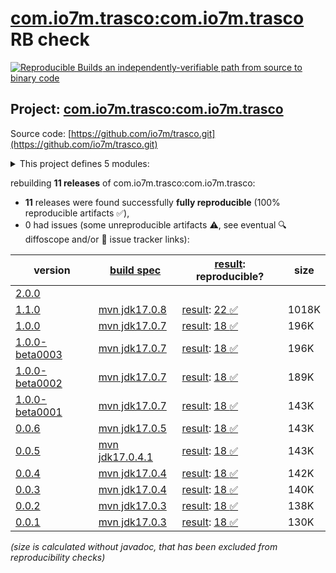 [com.io7m.trasco:com.io7m.trasco](https://central.sonatype.com/artifact/com.io7m.trasco/com.io7m.trasco/versions) RB check
=======

[![Reproducible Builds](https://reproducible-builds.org/images/logos/rb.svg) an independently-verifiable path from source to binary code](https://reproducible-builds.org/)

## Project: [com.io7m.trasco:com.io7m.trasco](https://central.sonatype.com/artifact/com.io7m.trasco/com.io7m.trasco/versions)

Source code: [https://github.com/io7m/trasco.git](https://github.com/io7m/trasco.git)

<details><summary>This project defines 5 modules:</summary>

* [com.io7m.trasco:com.io7m.trasco](https://central.sonatype.com/artifact/com.io7m.trasco/com.io7m.trasco/1.1.0)
* [com.io7m.trasco:com.io7m.trasco.api](https://central.sonatype.com/artifact/com.io7m.trasco/com.io7m.trasco.api/1.1.0)
* [com.io7m.trasco:com.io7m.trasco.tests](https://central.sonatype.com/artifact/com.io7m.trasco/com.io7m.trasco.tests/1.1.0)
* [com.io7m.trasco:com.io7m.trasco.vanilla](https://central.sonatype.com/artifact/com.io7m.trasco/com.io7m.trasco.vanilla/1.1.0)
* [com.io7m.trasco:com.io7m.trasco.xml.schemas](https://central.sonatype.com/artifact/com.io7m.trasco/com.io7m.trasco.xml.schemas/1.1.0)
</details>

rebuilding **11 releases** of com.io7m.trasco:com.io7m.trasco:
- **11** releases were found successfully **fully reproducible** (100% reproducible artifacts :white_check_mark:),
- 0 had issues (some unreproducible artifacts :warning:, see eventual :mag: diffoscope and/or :memo: issue tracker links):

| version | [build spec](/BUILDSPEC.md) | [result](https://reproducible-builds.org/docs/jvm/): reproducible? | size |
| -- | --------- | ------ | -- |
| [2.0.0](https://central.sonatype.com/artifact/com.io7m.trasco/com.io7m.trasco/2.0.0/pom) | | | |
| [1.1.0](https://central.sonatype.com/artifact/com.io7m.trasco/com.io7m.trasco/1.1.0/pom) | [mvn jdk17.0.8](com.io7m.trasco-1.1.0.buildspec) | [result](com.io7m.trasco-1.1.0.buildinfo): [22 :white_check_mark: ](com.io7m.trasco-1.1.0.buildcompare) | 1018K |
| [1.0.0](https://central.sonatype.com/artifact/com.io7m.trasco/com.io7m.trasco/1.0.0/pom) | [mvn jdk17.0.7](com.io7m.trasco-1.0.0.buildspec) | [result](com.io7m.trasco-1.0.0.buildinfo): [18 :white_check_mark: ](com.io7m.trasco-1.0.0.buildcompare) | 196K |
| [1.0.0-beta0003](https://central.sonatype.com/artifact/com.io7m.trasco/com.io7m.trasco/1.0.0-beta0003/pom) | [mvn jdk17.0.7](com.io7m.trasco-1.0.0-beta0003.buildspec) | [result](com.io7m.trasco-1.0.0-beta0003.buildinfo): [18 :white_check_mark: ](com.io7m.trasco-1.0.0-beta0003.buildcompare) | 196K |
| [1.0.0-beta0002](https://central.sonatype.com/artifact/com.io7m.trasco/com.io7m.trasco/1.0.0-beta0002/pom) | [mvn jdk17.0.7](com.io7m.trasco-1.0.0-beta0002.buildspec) | [result](com.io7m.trasco-1.0.0-beta0002.buildinfo): [18 :white_check_mark: ](com.io7m.trasco-1.0.0-beta0002.buildcompare) | 189K |
| [1.0.0-beta0001](https://central.sonatype.com/artifact/com.io7m.trasco/com.io7m.trasco/1.0.0-beta0001/pom) | [mvn jdk17.0.7](com.io7m.trasco-1.0.0-beta0001.buildspec) | [result](com.io7m.trasco-1.0.0-beta0001.buildinfo): [18 :white_check_mark: ](com.io7m.trasco-1.0.0-beta0001.buildcompare) | 143K |
| [0.0.6](https://central.sonatype.com/artifact/com.io7m.trasco/com.io7m.trasco/0.0.6/pom) | [mvn jdk17.0.5](com.io7m.trasco-0.0.6.buildspec) | [result](com.io7m.trasco-0.0.6.buildinfo): [18 :white_check_mark: ](com.io7m.trasco-0.0.6.buildcompare) | 143K |
| [0.0.5](https://central.sonatype.com/artifact/com.io7m.trasco/com.io7m.trasco/0.0.5/pom) | [mvn jdk17.0.4.1](com.io7m.trasco-0.0.5.buildspec) | [result](com.io7m.trasco-0.0.5.buildinfo): [18 :white_check_mark: ](com.io7m.trasco-0.0.5.buildcompare) | 143K |
| [0.0.4](https://central.sonatype.com/artifact/com.io7m.trasco/com.io7m.trasco/0.0.4/pom) | [mvn jdk17.0.4](com.io7m.trasco-0.0.4.buildspec) | [result](com.io7m.trasco-0.0.4.buildinfo): [18 :white_check_mark: ](com.io7m.trasco-0.0.4.buildcompare) | 142K |
| [0.0.3](https://central.sonatype.com/artifact/com.io7m.trasco/com.io7m.trasco/0.0.3/pom) | [mvn jdk17.0.4](com.io7m.trasco-0.0.3.buildspec) | [result](com.io7m.trasco-0.0.3.buildinfo): [18 :white_check_mark: ](com.io7m.trasco-0.0.3.buildcompare) | 140K |
| [0.0.2](https://central.sonatype.com/artifact/com.io7m.trasco/com.io7m.trasco/0.0.2/pom) | [mvn jdk17.0.3](com.io7m.trasco-0.0.2.buildspec) | [result](com.io7m.trasco-0.0.2.buildinfo): [18 :white_check_mark: ](com.io7m.trasco-0.0.2.buildcompare) | 138K |
| [0.0.1](https://central.sonatype.com/artifact/com.io7m.trasco/com.io7m.trasco/0.0.1/pom) | [mvn jdk17.0.3](com.io7m.trasco-0.0.1.buildspec) | [result](com.io7m.trasco-0.0.1.buildinfo): [18 :white_check_mark: ](com.io7m.trasco-0.0.1.buildcompare) | 130K |

<i>(size is calculated without javadoc, that has been excluded from reproducibility checks)</i>
